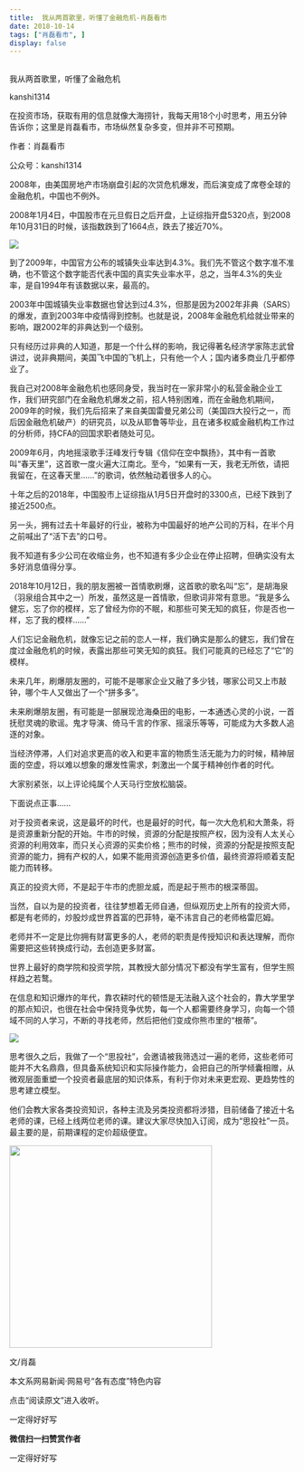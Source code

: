 ```yaml
---
title:  我从两首歌里，听懂了金融危机-肖磊看市
date: 2018-10-14
tags: ["肖磊看市", ]
display: false
---
```



## 



我从两首歌里，听懂了金融危机




kanshi1314




在投资市场，获取有用的信息就像大海捞针，我每天用18个小时思考，用五分钟告诉你；这里是肖磊看市，市场纵然复杂多变，但并非不可预期。


作者：肖磊看市

公众号：kanshi1314



2008年，由美国房地产市场崩盘引起的次贷危机爆发，而后演变成了席卷全球的金融危机，中国也不例外。



2008年1月4日，中国股市在元旦假日之后开盘，上证综指开盘5320点，到2008年10月31日的时候，该指数跌到了1664点，跌去了接近70%。



<img class="" data-copyright="0" data-ratio="0.5324675324675324" data-s="300,640" src="https://mmbiz.qpic.cn/mmbiz_png/rIYcHn0KrPT2Gd37BfWVsw7OplH2iapXric9hUwpRfEU6JZKicFh9ZuUk3IIGXOv844UThhNaVVjvYPFwcXu2hpNA/640?wx_fmt=png" data-type="png" data-w="693" style="">



到了2009年，中国官方公布的城镇失业率达到4.3%。我们先不管这个数字准不准确，也不管这个数字能否代表中国的真实失业率水平，总之，当年4.3%的失业率，是自1994年有该数据以来，最高的。



2003年中国城镇失业率数据也曾达到过4.3%，但那是因为2002年非典（SARS）的爆发，直到2003年中疫情得到控制。也就是说，2008年金融危机给就业带来的影响，跟2002年的非典达到一个级别。



只有经历过非典的人知道，那是一个什么样的影响，我记得著名经济学家陈志武曾讲过，说非典期间，美国飞中国的飞机上，只有他一个人；国内诸多商业几乎都停业了。



我自己对2008年金融危机也感同身受，我当时在一家非常小的私营金融企业工作，我们研究部门在金融危机爆发之前，招人特别困难，而在金融危机期间，2009年的时候，我们先后招来了来自美国雷曼兄弟公司（美国四大投行之一，而后因金融危机破产）的研究员，以及从耶鲁等毕业，且在诸多权威金融机构工作过的分析师，持CFA的回国求职者随处可见。



2009年6月，内地摇滚歌手汪峰发行专辑《信仰在空中飘扬》，其中有一首歌叫“春天里”，这首歌一度火遍大江南北。至今，“如果有一天，我老无所依，请把我留在，在这春天里……”的歌词，依然触动着很多人的心。





十年之后的2018年，中国股市上证综指从1月5日开盘时的3300点，已经下跌到了接近2500点。



另一头，拥有过去十年最好的行业，被称为中国最好的地产公司的万科，在半个月之前喊出了“活下去”的口号。



我不知道有多少公司在收缩业务，也不知道有多少企业在停止招聘，但确实没有太多好消息值得分享。



2018年10月12日，我的朋友圈被一首情歌刷爆，这首歌的歌名叫“忘”，是胡海泉（羽泉组合其中之一）所发，虽然这是一首情歌，但歌词非常有意思。“我是多么健忘，忘了你的模样，忘了曾经为你的不眠，和那些可笑无知的疯狂，你是否也一样，忘了我的模样……”



<mpvoice frameborder="0" class="res_iframe js_editor_audio audio_iframe place_audio_area" src="/cgi-bin/readtemplate?t=tmpl/audio_tmpl&amp;name=%E5%BF%98&amp;play_length=04:29" isaac2="1" low_size="510.33" source_size="510.3" high_size="2108.07" name="忘" play_length="269000" voice_encode_fileid="MjM5MDU4MjY2MF8yNjUyODU1MzE4"></mpvoice>



人们忘记金融危机，就像忘记之前的恋人一样，我们确实是那么的健忘，我们曾在度过金融危机的时候，表露出那些可笑无知的疯狂。我们可能真的已经忘了“它”的模样。



未来几年，刷爆朋友圈的，可能不是哪家企业又融了多少钱，哪家公司又上市敲钟，哪个牛人又做出了一个“拼多多”。



未来刷爆朋友圈，有可能是一部展现沧海桑田的电影，一本通透心灵的小说，一首抚慰灵魂的歌谣。鬼才导演、倚马千言的作家、摇滚乐等等，可能成为大多数人追逐的对象。



当经济停滞，人们对追求更高的收入和更丰富的物质生活无能为力的时候，精神层面的空虚，将以难以想象的爆发性需求，刺激出一个属于精神创作者的时代。



大家别紧张，以上评论纯属个人天马行空放松脑袋。



下面说点正事……



对于投资者来说，这是最坏的时代，也是最好的时代，每一次大危机和大萧条，将是资源重新分配的开始。牛市的时候，资源的分配是按照产权，因为没有人太关心资源的利用效率，而只关心资源的买卖价格；熊市的时候，资源的分配是按照支配资源的能力，拥有产权的人，如果不能用资源创造更多价值，最终资源将顺着支配能力而转移。



真正的投资大师，不是起于牛市的虎胆龙威，而是起于熊市的根深蒂固。



当然，自以为是的投资者，往往梦想着无师自通，但纵观历史上所有的投资大师，都是有老师的，炒股炒成世界首富的巴菲特，毫不讳言自己的老师格雷厄姆。



老师并不一定是比你拥有财富更多的人，老师的职责是传授知识和表达理解，而你需要把这些转换成行动，去创造更多财富。



世界上最好的商学院和投资学院，其教授大部分情况下都没有学生富有，但学生照样趋之若鹜。



在信息和知识爆炸的年代，靠农耕时代的顿悟是无法融入这个社会的，靠大学里学的那点知识，也很在社会中保持竞争优势，每一个人都需要终身学习，向每一个领域不同的人学习，不断的寻找老师，然后把他们变成你熊市里的“根蒂”。



<img class="" data-copyright="0" data-ratio="0.37333333333333335" data-s="300,640" src="https://mmbiz.qpic.cn/mmbiz_png/rIYcHn0KrPT2Gd37BfWVsw7OplH2iapXrP8OD9YWRBgDmysILZS3cAbBZ6t5xR2jdytxLK9JRxc2lwwZwK1xjkg/640?wx_fmt=png" data-type="png" data-w="750" style="">



思考很久之后，我做了一个“思投社”，会邀请被我筛选过一遍的老师，这些老师可能并不大名鼎鼎，但具备系统知识和实际操作能力，会把自己的所学倾囊相赠，从微观层面重塑一个投资者最底层的知识体系，有利于你对未来更宏观、更趋势性的思考建立模型。



他们会教大家各类投资知识，各种主流及另类投资都将涉猎，目前储备了接近十名老师的课，已经上线两位老师的课。建议大家尽快加入订阅，成为“思投社”一员。最主要的是，前期课程的定价超级便宜。



<img class="" data-before-oversubscription-url="https://mmbiz.qpic.cn/mmbiz_jpg/rIYcHn0KrPT2Gd37BfWVsw7OplH2iapXr7UDAEDicRHUREF3OOILIOSrPQ9icv2Ud2bJIwFWVvibIWr7LrlQLgYEEA/0?wx_fmt=jpeg" data-copyright="0" data-ratio="1" data-s="300,640" src="https://mmbiz.qpic.cn/mmbiz_jpg/rIYcHn0KrPT2Gd37BfWVsw7OplH2iapXr7UDAEDicRHUREF3OOILIOSrPQ9icv2Ud2bJIwFWVvibIWr7LrlQLgYEEA/640?wx_fmt=jpeg" data-type="jpeg" data-w="1280" style="width: 358px;height: 358px;">





文/肖磊

本文系网易新闻·网易号“各有态度”特色内容



点击“阅读原文”进入收听。

一定得好好写


**微信扫一扫赞赏作者**






一定得好好写